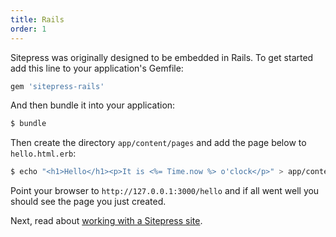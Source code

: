 ```yaml
---
title: Rails
order: 1
---
```


Sitepress was originally designed to be embedded in Rails. To get started add this line to your application's Gemfile:

```ruby
gem 'sitepress-rails'
```

And then bundle it into your application:

```bash
$ bundle
```

Then create the directory `app/content/pages` and add the page below to `hello.html.erb`:

```bash
$ echo "<h1>Hello</h1><p>It is <%= Time.now %> o'clock</p>" > app/content/pages/hello.html.erb
```

Point your browser to `http://127.0.0.1:3000/hello` and if all went well you should see the page you just created.

Next, read about [working with a Sitepress site](/basics/site).
